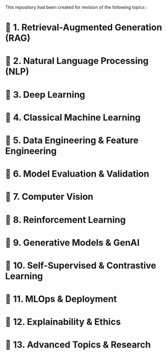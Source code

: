 This repository had been created for revision of the following topics :

# 🔸 1. Retrieval-Augmented Generation (RAG)
# 🔸 2. Natural Language Processing (NLP)
# 🔸 3. Deep Learning
# 🔸 4. Classical Machine Learning
# 🔸 5. Data Engineering & Feature Engineering
# 🔸 6. Model Evaluation & Validation
# 🔸 7. Computer Vision
# 🔸 8. Reinforcement Learning
# 🔸 9. Generative Models & GenAI
# 🔸 10. Self-Supervised & Contrastive Learning
# 🔸 11. MLOps & Deployment
# 🔸 12. Explainability & Ethics
# 🔸 13. Advanced Topics & Research